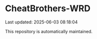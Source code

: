 # CheatBrothers-WRD

Last updated: 2025-06-03 08:18:04

This repository is automatically maintained.
